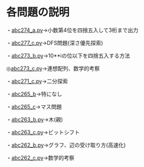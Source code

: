 # 各問題の説明

・[abc274_a.py](https://github.com/dodoya1/atcoder_past_question/blob/master/abc274_a.py)→小数第4位を四捨五入して3桁まで出力

・[abc277_c.py](https://github.com/dodoya1/atcoder_past_question/blob/master/abc277_c.py)→DFS問題(深さ優先探索)

・[abc273_b.py](https://github.com/dodoya1/atcoder_past_question/blob/master/abc273_b.py)→10**iの位以下を四捨五入する方法

◎[abc273_c.py](https://github.com/dodoya1/atcoder_past_question/blob/master/abc273_c.py)→連想配列、数学的考察

・[abc271_c.py](https://github.com/dodoya1/atcoder_past_question/blob/master/abc271_c.py)→二分探索

・[abc265_b](https://github.com/dodoya1/atcoder_past_question/blob/master/abc265_b)→特になし

・[abc265_c](https://github.com/dodoya1/atcoder_past_question/blob/master/abc265_c)→マス問題

・[abc263_b.py](https://github.com/dodoya1/atcoder_past_question/blob/master/abc263_b.py)→木(親)

・[abc263_c.py](https://github.com/dodoya1/atcoder_past_question/blob/master/abc263_c.py)→ビットシフト

・[abc262_b.py](https://github.com/dodoya1/atcoder_past_question/blob/master/abc262_b.py)→グラフ、辺の受け取り方(高速化)

・[abc262_c.py](https://github.com/dodoya1/atcoder_past_question/blob/master/abc262_b.py)→数学的考察